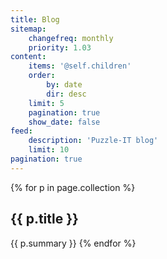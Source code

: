 ```yaml
---
title: Blog
sitemap:
    changefreq: monthly
    priority: 1.03
content:
    items: '@self.children'
    order:
        by: date
        dir: desc
    limit: 5
    pagination: true
    show_date: false
feed:
    description: 'Puzzle-IT blog'
    limit: 10
pagination: true
---
```


{% for p in page.collection %}
<h2>{{ p.title }}</h2>
{{ p.summary }}
{% endfor %}